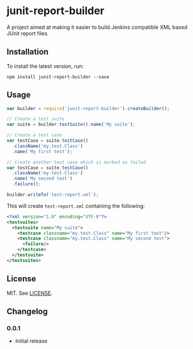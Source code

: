 junit-report-builder
====================

A project aimed at making it easier to build Jenkins compatible XML based JUnit report files.

Installation
------------

To install the latest version, run:

    npm install junit-report-builder --save

Usage
-----

```JavaScript
var builder = require('junit-report-builder').createBuilder();

// Create a test suite
var suite = builder.testSuite().name('My suite');

// Create a test case
var testCase = suite.testCase()
  .className('my.test.Class')
  .name('My first test');

// Create another test case which is marked as failed
var testCase = suite.testCase()
  .className('my.test.Class')
  .name('My second test')
  .failure();

builder.writeTo('test-report.xml');
```

This will create `test-report.xml` containing the following:

```XML
<?xml version="1.0" encoding="UTF-8"?>
<testsuites>
  <testsuite name="My suite">
    <testcase classname="my.test.Class" name="My first test"/>
    <testcase classname="my.test.Class" name="My second test">
      <failure/>
    </testcase>
  </testsuite>
</testsuites>
```

License
-------

MIT. See [LICENSE](https://github.com/davidparsson/junit-report-builder/blob/master/LICENSE).

Changelog
---------

### 0.0.1
- Initial release
